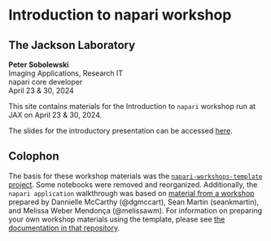 # Introduction to napari workshop
## The Jackson Laboratory
**Peter Sobolewski**  
Imaging Applications, Research IT  
napari core developer  
April 23 & 30, 2024


This site contains materials for the Introduction to `napari` workshop
run at JAX on April 23 & 30, 2024.

The slides for the introductory presentation can be accessed [here](https://psobolewskiphd.github.io/intro-napari-slides/).

## Colophon

The basis for these workshop materials was the [`napari-workshops-template` project](https://github.com/napari/napari-workshop-template). 
Some notebooks were removed and reorganized. Additionally, the `napari application` walkthrough was based on [material from a workshop](https://github.com/dgmccart/intro-to-napari-workshop) prepared by Dannielle McCarthy (@dgmccart), Sean Martin (seankmartin), and Melissa Weber Mendonça (@melissawm).
For information on preparing your own workshop materials using the template, please see [the documentation in that repository](https://napari.org/napari-workshop-template/docs/build_your_workshop.html).
